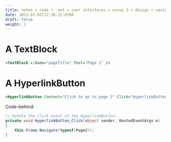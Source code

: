 ```yaml
---
title: notes > code > .net > user interfaces > winui 3 > design > navigation > implementing basic navigation
date: 2023-01-02T17:38:12-0700
draft: false
weight: 1
---
```

# A TextBlock
```xml
<TextBlock x:Name="pageTitle" Text="Page 1" />
```

# A HyperlinkButton
```xml
<HyperlinkButton Content="Click to go to page 2" Click="HyperlinkButton_Click" HorizontalAlignment="Center"/>
```
Code-behind:
```cs
// Handle the Click event of the HyperlinkButton:
private void HyperlinkButton_Click(object sender, RoutedEventArgs e)
{
    this.Frame.Navigate(typeof(Page2));
}
```
